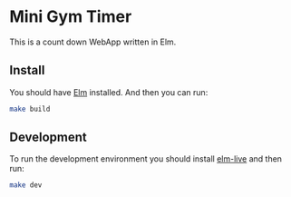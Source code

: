 # Mini Gym Timer

This is a count down WebApp written in Elm.

## Install

You should have [Elm](https://elm-lang.org/) installed.
And then you can run:

```sh
make build
```

## Development

To run the development environment you should install [elm-live](https://github.com/wking-io/elm-live) and then run:

```sh
make dev
```
